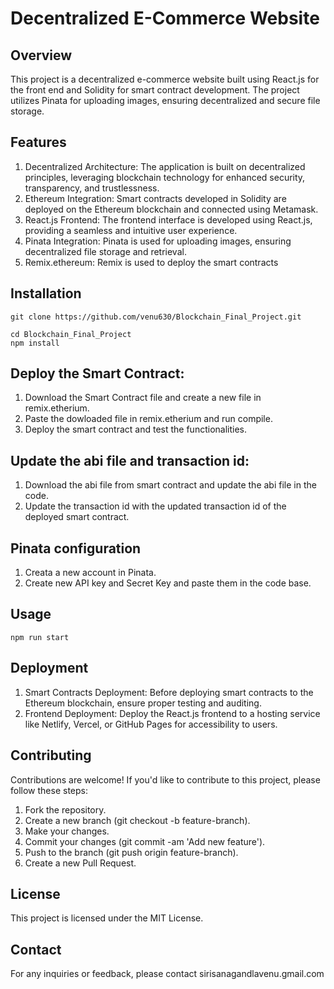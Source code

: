 # Decentralized E-Commerce Website

## Overview
This project is a decentralized e-commerce website built using React.js for the front end and Solidity for smart contract development. The project utilizes Pinata for uploading images, ensuring decentralized and secure file storage.


## Features
1. Decentralized Architecture: The application is built on decentralized principles, leveraging blockchain technology for enhanced security, transparency, and trustlessness.
2. Ethereum Integration: Smart contracts developed in Solidity are deployed on the Ethereum blockchain and connected using Metamask.
3. React.js Frontend: The frontend interface is developed using React.js, providing a seamless and intuitive user experience.
4. Pinata Integration: Pinata is used for uploading images, ensuring decentralized file storage and retrieval.
5. Remix.ethereum: Remix is used to deploy the smart contracts

## Installation
    git clone https://github.com/venu630/Blockchain_Final_Project.git

    cd Blockchain_Final_Project
    npm install

## Deploy the Smart Contract:
1. Download the Smart Contract file and create a new file in remix.etherium.
2. Paste the dowloaded file in remix.etherium and run compile. 
3. Deploy the smart contract and test the functionalities.

## Update the abi file and transaction id:
1. Download the abi file from smart contract and update the abi file in the code.
2. Update the transaction id with the updated transaction id of the deployed smart contract.

## Pinata configuration
1. Creata a new account in Pinata.
2. Create new API key and Secret Key and paste them in the code base.

## Usage
    npm run start

## Deployment
1. Smart Contracts Deployment: Before deploying smart contracts to the Ethereum blockchain, ensure proper testing and auditing. 
2. Frontend Deployment: Deploy the React.js frontend to a hosting service like Netlify, Vercel, or GitHub Pages for accessibility to users.

## Contributing
Contributions are welcome! If you'd like to contribute to this project, please follow these steps:

1. Fork the repository.
2. Create a new branch (git checkout -b feature-branch).
3. Make your changes.
4. Commit your changes (git commit -am 'Add new feature').
5. Push to the branch (git push origin feature-branch).
6. Create a new Pull Request.

## License
This project is licensed under the MIT License.

## Contact
For any inquiries or feedback, please contact sirisanagandlavenu.gmail.com



